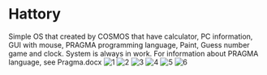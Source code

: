 # Hattory
Simple OS that created by COSMOS that have calculator, PC information, GUI with mouse, PRAGMA programming language, Paint, Guess number game and clock. System is always in work.
For information about PRAGMA language, see Pragma.docx
![1](https://github.com/user-attachments/assets/672486c3-03a6-4ee4-8d22-3df85f9f03e8)
![2](https://github.com/user-attachments/assets/ff85b21d-613a-47fe-b51d-4a2448e7435c)
![3](https://github.com/user-attachments/assets/d51ee8a3-4509-4de0-ba50-52a6acdbaad2)
![4](https://github.com/user-attachments/assets/41989a6f-8c6a-4cfc-ae67-78099d99e082)
![5](https://github.com/user-attachments/assets/d0a1b109-4593-48df-ad41-a8b1f78f5b1d)
![6](https://github.com/user-attachments/assets/c00c2370-ca64-4041-a931-9b0ff60e3210)
